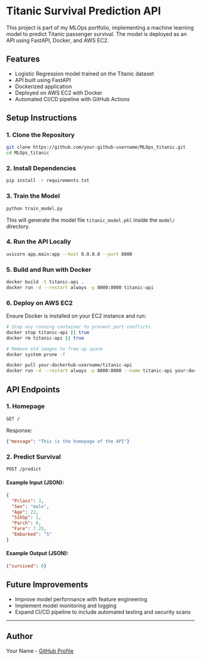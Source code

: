 # Titanic Survival Prediction API

This project is part of my MLOps portfolio, implementing a machine learning model to predict Titanic passenger survival. The model is deployed as an API using FastAPI, Docker, and AWS EC2.

## Features
- Logistic Regression model trained on the Titanic dataset
- API built using FastAPI
- Dockerized application
- Deployed on AWS EC2 with Docker
- Automated CI/CD pipeline with GitHub Actions

## Setup Instructions

### 1. Clone the Repository
```bash
git clone https://github.com/your-github-username/MLOps_titanic.git
cd MLOps_titanic
```

### 2. Install Dependencies
```bash
pip install -r requirements.txt
```

### 3. Train the Model
```bash
python train_model.py
```
This will generate the model file `titanic_model.pkl` inside the `model/` directory.

### 4. Run the API Locally
```bash
uvicorn app.main:app --host 0.0.0.0 --port 8000
```

### 5. Build and Run with Docker
```bash
docker build -t titanic-api .
docker run -d --restart always -p 8000:8000 titanic-api
```

### 6. Deploy on AWS EC2
Ensure Docker is installed on your EC2 instance and run:
```bash
# Stop any running container to prevent port conflicts
docker stop titanic-api || true
docker rm titanic-api || true

# Remove old images to free up space
docker system prune -f

docker pull your-dockerhub-username/titanic-api
docker run -d --restart always -p 8000:8000 --name titanic-api your-dockerhub-username/titanic-api
```

## API Endpoints

### 1. Homepage
```bash
GET /
```
Response:
```json
{"message": "This is the homepage of the API"}
```

### 2. Predict Survival
```bash
POST /predict
```
#### Example Input (JSON):
```json
{
  "Pclass": 3,
  "Sex": "male",
  "Age": 22,
  "SibSp": 1,
  "Parch": 0,
  "Fare": 7.25,
  "Embarked": "S"
}
```
#### Example Output (JSON):
```json
{"survived": 0}
```

## Future Improvements
- Improve model performance with feature engineering
- Implement model monitoring and logging
- Expand CI/CD pipeline to include automated testing and security scans

---

## Author
Your Name - [GitHub Profile](https://github.com/your-github-username)

